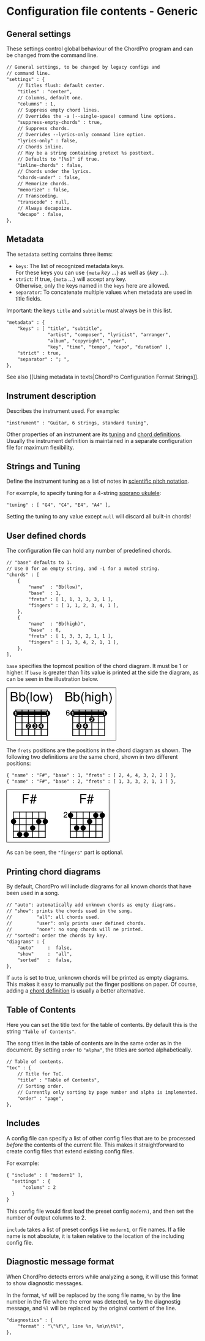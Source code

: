 # Configuration file contents - Generic

## General settings

These settings control global behaviour of the ChordPro program and can be changed from the command line.

    // General settings, to be changed by legacy configs and
    // command line.
    "settings" : {
        // Titles flush: default center.
        "titles" : "center",
        // Columns, default one.
        "columns" : 1,
        // Suppress empty chord lines.
        // Overrides the -a (--single-space) command line options.
        "suppress-empty-chords" : true,
        // Suppress chords.
        // Overrides --lyrics-only command line option.
        "lyrics-only" : false,
        // Chords inline.
        // May be a string containing pretext %s posttext.
        // Defaults to "[%s]" if true.
        "inline-chords" : false,
        // Chords under the lyrics.
        "chords-under" : false,
		// Memorize chords.
		"memorize" : false,
		// Transcoding.
        "transcode" : null,
	    // Always decapoize.
	    "decapo" : false,
    },

## Metadata

The `metadata` setting contains three items:

* `keys`: The list of recognized metadata keys.  
For these keys you can use `{meta` _key_ ...`}` as well as `{`_key_ ...`}`.
* `strict`: If true, `{meta` ...`}` will accept any key.  
Otherwise, only the keys named in the `keys` here are allowed.
* `separator`: To concatenate multiple values when metadata are used in title fields.

Important: the keys `title` and `subtitle` must always be in this list.

    "metadata" : {
        "keys" : [ "title", "subtitle",
                   "artist", "composer", "lyricist", "arranger",
                   "album", "copyright", "year",
                   "key", "time", "tempo", "capo", "duration" ],
        "strict" : true,
        "separator" : "; ",
    },

See also [[Using metadata in texts|ChordPro Configuration Format Strings]].

## Instrument description

Describes the instrument used. For example:

    "instrument" : "Guitar, 6 strings, standard tuning",

Other properties of an instrument are its [tuning](#strings-and-tuning) and [chord definitions](#user-defined-chords). Usually the instrument definition is maintained in a separate configuration file for maximum flexibility.

## Strings and Tuning

Define the instrument tuning as a list of notes in [scientific pitch notation](https://en.wikipedia.org/wiki/Scientific_pitch_notation).

For example, to specify tuning for a 4-string [soprano ukulele](https://en.wikipedia.org/wiki/Ukulele#Tuning):

    "tuning" : [ "G4", "C4", "E4", "A4" ],

Setting the tuning to any value except `null` will discard all built-in chords!

## User defined chords

The configuration file can hold any number of predefined chords.

    // "base" defaults to 1.
    // Use 0 for an empty string, and -1 for a muted string.
    "chords" : [
        {
            "name"  : "Bb(low)",
            "base"  : 1,
            "frets" : [ 1, 1, 3, 3, 3, 1 ],
            "fingers" : [ 1, 1, 2, 3, 4, 1 ],
        },
        {
            "name"  : "Bb(high)",
            "base"  : 6,
            "frets" : [ 1, 3, 3, 2, 1, 1 ],
            "fingers" : [ 1, 3, 4, 2, 1, 1 ],
        },
    ],

`base` specifies the topmost position of the chord diagram. It must be 1 or higher. If `base` is greater than 1 its value is printed at the side the diagram, as can be seen in the illustration below.

![](images/ex_chords.png)

The `frets` positions are the positions in the chord diagram as shown. The following two definitions are the same chord, shown in two different positions:

    { "name" : "F#", "base" : 1, "frets" : [ 2, 4, 4, 3, 2, 2 ] },
    { "name" : "F#", "base" : 2, "frets" : [ 1, 3, 3, 2, 1, 1 ] },

![](images/ex_chords2.png)

As can be seen, the `"fingers"` part is optional.

## Printing chord diagrams

By default, ChordPro will include diagrams for all known chords that have been used in a song.

    // "auto": automatically add unknown chords as empty diagrams.
    // "show": prints the chords used in the song.
    //         "all": all chords used.
    //         "user": only prints user defined chords.
    //         "none": no song chords will ne printed.
    // "sorted": order the chords by key.
    "diagrams" : {
        "auto"     :  false,
        "show"     :  "all",
        "sorted"   :  false,
    },

If `auto` is set to true, unknown chords will be printed as empty diagrams. This makes it easy to manually put the finger positions on paper. Of course, adding a [chord definition](#user-defined-chords) is usually a better alternative.

## Table of Contents

Here you can set the title text for the table of contents. By default
this is the string `"Table of Contents"`.

The song titles in the table of contents are in the same order as in
the document. By setting `order` to `"alpha"`, the titles are sorted
alphabetically.

    // Table of contents.
    "toc" : {
        // Title for ToC.
        "title" : "Table of Contents",
        // Sorting order.
        // Currently only sorting by page number and alpha is implemented.
        "order" : "page",
    },

## Includes

A config file can specify a list of other config files that are to be processed *before* the contents of the current file. This makes it straightforward to create config files that extend existing config files.

For example:

    { "include" : [ "modern1" ],
      "settings" : {
          "colums" : 2
      }
    }

This config file would first load the preset config `modern1`, and then set the number of output columns to 2.

`include` takes a list of preset configs like `modern1`, or file names. If a file name is not absolute, it is taken relative to the location of the including config file.

## Diagnostic message format

When ChordPro detects errors while analyzing a song, it will use this format to show diagnostic messages.

In the format, `%f` will be replaced by the song file name, `%n` by the line number in the file where the error was detected, `%m` by the diagnostig message, and `%l` will be replaced by the original content of the line.

    "diagnostics" : {
        "format" : "\"%f\", line %n, %m\n\t%l",
    },
